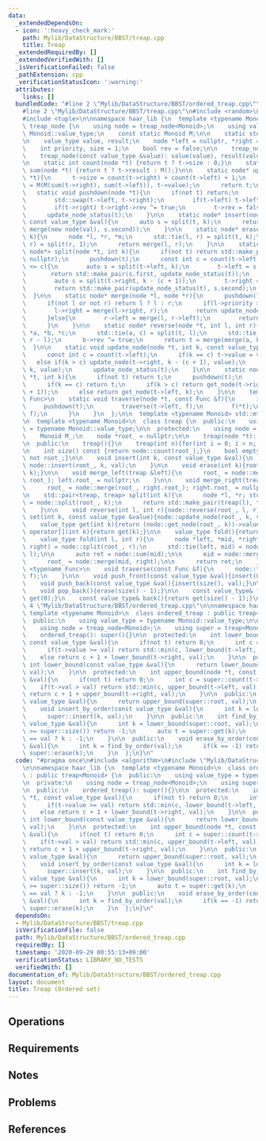 ```yaml
---
data:
  _extendedDependsOn:
  - icon: ':heavy_check_mark:'
    path: Mylib/DataStructure/BBST/treap.cpp
    title: Treap
  _extendedRequiredBy: []
  _extendedVerifiedWith: []
  _isVerificationFailed: false
  _pathExtension: cpp
  _verificationStatusIcon: ':warning:'
  attributes:
    links: []
  bundledCode: "#line 2 \"Mylib/DataStructure/BBST/ordered_treap.cpp\"\n#include <algorithm>\n\
    #line 2 \"Mylib/DataStructure/BBST/treap.cpp\"\n#include <random>\n#include <utility>\n\
    #include <tuple>\n\nnamespace haar_lib {\n  template <typename Monoid>\n  struct\
    \ treap_node {\n    using node = treap_node<Monoid>;\n    using value_type = typename\
    \ Monoid::value_type;\n    const static Monoid M;\n\n    static std::mt19937 rand;\n\
    \n    value_type value, result;\n    node *left = nullptr, *right = nullptr;\n\
    \    int priority, size = 1;\n    bool rev = false;\n\n    treap_node(): priority(rand()){}\n\
    \    treap_node(const value_type &value): value(value), result(value), priority(rand()){}\n\
    \n    static int count(node *t) {return t ? t->size : 0;}\n    static value_type\
    \ sum(node *t) {return t ? t->result : M();}\n\n    static node* update_node_status(node\
    \ *t){\n      t->size = count(t->right) + count(t->left) + 1;\n      t->result\
    \ = M(M(sum(t->right), sum(t->left)), t->value);\n      return t;\n    }\n\n \
    \   static void pushdown(node *t){\n      if(not t) return;\n      if(t->rev){\n\
    \        std::swap(t->left, t->right);\n        if(t->left) t->left->rev ^= true;\n\
    \        if(t->right) t->right->rev ^= true;\n        t->rev = false;\n      }\n\
    \      update_node_status(t);\n    }\n\n    static node* insert(node *t, int k,\
    \ const value_type &val){\n      auto s = split(t, k);\n      return merge(s.first,\
    \ merge(new node(val), s.second));\n    }\n\n    static node* erase(node *t, int\
    \ k){\n      node *l, *r, *m;\n      std::tie(l, r) = split(t, k);\n      std::tie(m,\
    \ r) = split(r, 1);\n      return merge(l, r);\n    }\n\n    static std::pair<node*,\
    \ node*> split(node *t, int k){\n      if(not t) return std::make_pair(nullptr,\
    \ nullptr);\n      pushdown(t);\n      const int c = count(t->left);\n      if(k\
    \ <= c){\n        auto s = split(t->left, k);\n        t->left = s.second;\n \
    \       return std::make_pair(s.first, update_node_status(t));\n      }else{\n\
    \        auto s = split(t->right, k - (c + 1));\n        t->right = s.first;\n\
    \        return std::make_pair(update_node_status(t), s.second);\n      }\n  \
    \  }\n\n    static node* merge(node *l, node *r){\n      pushdown(l);\n      pushdown(r);\n\
    \      if(not l or not r) return l ? l : r;\n      if(l->priority > r->priority){\n\
    \        l->right = merge(l->right, r);\n        return update_node_status(l);\n\
    \      }else{\n        r->left = merge(l, r->left);\n        return update_node_status(r);\n\
    \      }\n    }\n\n    static node* reverse(node *t, int l, int r){\n      node\
    \ *a, *b, *c;\n      std::tie(a, c) = split(t, l);\n      std::tie(b, c) = split(c,\
    \ r - l);\n      b->rev ^= true;\n      return t = merge(merge(a, b), c);\n  \
    \  }\n\n    static void update_node(node *t, int k, const value_type &value){\n\
    \      const int c = count(t->left);\n      if(k == c) t->value = value;\n   \
    \   else if(k > c) update_node(t->right, k - (c + 1), value);\n      else update_node(t->left,\
    \ k, value);\n      update_node_status(t);\n    }\n\n    static node* get_node(node\
    \ *t, int k){\n      if(not t) return t;\n      pushdown(t);\n      int c = count(t->left);\n\
    \      if(k == c) return t;\n      if(k > c) return get_node(t->right, k - (c\
    \ + 1));\n      else return get_node(t->left, k);\n    }\n\n    template <typename\
    \ Func>\n    static void traverse(node *t, const Func &f){\n      if(t){\n   \
    \     pushdown(t);\n        traverse(t->left, f);\n        f(*t);\n        traverse(t->right,\
    \ f);\n      }\n    }\n  };\n\n  template <typename Monoid> std::mt19937 treap_node<Monoid>::rand;\n\
    \n  template <typename Monoid>\n  class treap {\n  public:\n    using value_type\
    \ = typename Monoid::value_type;\n\n  protected:\n    using node = treap_node<Monoid>;\n\
    \    Monoid M_;\n    node *root_ = nullptr;\n\n    treap(node *t): root_(t){}\n\
    \n  public:\n    treap(){}\n    treap(int n){for(int i = 0; i < n; ++i) push_back(M_());}\n\
    \n    int size() const {return node::count(root_);}\n    bool empty() const {return\
    \ not root_;}\n\n    void insert(int k, const value_type &val){\n      root_ =\
    \ node::insert(root_, k, val);\n    }\n\n    void erase(int k){root_ = node::erase(root_,\
    \ k);}\n\n    void merge_left(treap &left){\n      root_ = node::merge(left.root_,\
    \ root_); left.root_ = nullptr;\n    }\n\n    void merge_right(treap &right){\n\
    \      root_ = node::merge(root_, right.root_); right.root_ = nullptr;\n    }\n\
    \n    std::pair<treap, treap> split(int k){\n      node *l, *r; std::tie(l, r)\
    \ = node::split(root_, k);\n      return std::make_pair(treap(l), treap(r));\n\
    \    }\n\n    void reverse(int l, int r){node::reverse(root_, l, r);}\n\n    void\
    \ set(int k, const value_type &value){node::update_node(root_, k, value);}\n\n\
    \    value_type get(int k){return (node::get_node(root_, k))->value;}\n    value_type\
    \ operator[](int k){return get(k);}\n\n    value_type fold(){return node::sum(root_);}\n\
    \    value_type fold(int l, int r){\n      node *left, *mid, *right;\n      std::tie(mid,\
    \ right) = node::split(root_, r);\n      std::tie(left, mid) = node::split(mid,\
    \ l);\n\n      auto ret = node::sum(mid);\n\n      mid = node::merge(left, mid);\n\
    \      root_ = node::merge(mid, right);\n\n      return ret;\n    }\n\n    template\
    \ <typename Func>\n    void traverse(const Func &f){\n      node::traverse(root_,\
    \ f);\n    }\n\n    void push_front(const value_type &val){insert(0, val);}\n\
    \    void push_back(const value_type &val){insert(size(), val);}\n\n    void pop_front(){erase(0);}\n\
    \    void pop_back(){erase(size() - 1);}\n\n    const value_type& front(){return\
    \ get(0);}\n    const value_type& back(){return get(size() - 1);}\n  };\n}\n#line\
    \ 4 \"Mylib/DataStructure/BBST/ordered_treap.cpp\"\n\nnamespace haar_lib {\n \
    \ template <typename Monoid>\n  class ordered_treap : public treap<Monoid> {\n\
    \  public:\n    using value_type = typename Monoid::value_type;\n\n  private:\n\
    \    using node = treap_node<Monoid>;\n    using super = treap<Monoid>;\n\n  public:\n\
    \    ordered_treap(): super(){}\n\n  protected:\n    int lower_bound(node *t,\
    \ const value_type &val){\n      if(not t) return 0;\n      int c = super::count(t->left);\n\
    \      if(t->value >= val) return std::min(c, lower_bound(t->left, val));\n  \
    \    else return c + 1 + lower_bound(t->right, val);\n    }\n\n  public:\n   \
    \ int lower_bound(const value_type &val){\n      return lower_bound(super::root,\
    \ val);\n    }\n\n  protected:\n    int upper_bound(node *t, const value_type\
    \ &val){\n      if(not t) return 0;\n      int c = super::count(t->left);\n  \
    \    if(t->val > val) return std::min(c, upper_bound(t->left, val));\n      else\
    \ return c + 1 + upper_bound(t->right, val);\n    }\n\n  public:\n    int upper_bound(const\
    \ value_type &val){\n      return upper_bound(super::root, val);\n    }\n\n  public:\n\
    \    void insert_by_order(const value_type &val){\n      int k = lower_bound(val);\n\
    \      super::insert(k, val);\n    }\n\n  public:\n    int find_by_order(const\
    \ value_type &val){\n      int k = lower_bound(super::root, val);\n      if(k\
    \ >= super::size()) return -1;\n      auto t = super::get(k);\n      return t\
    \ == val ? k : -1;\n    }\n\n  public:\n    void erase_by_order(const value_type\
    \ &val){\n      int k = find_by_order(val);\n      if(k == -1) return;\n     \
    \ super::erase(k);\n    }\n  };\n}\n"
  code: "#pragma once\n#include <algorithm>\n#include \"Mylib/DataStructure/BBST/treap.cpp\"\
    \n\nnamespace haar_lib {\n  template <typename Monoid>\n  class ordered_treap\
    \ : public treap<Monoid> {\n  public:\n    using value_type = typename Monoid::value_type;\n\
    \n  private:\n    using node = treap_node<Monoid>;\n    using super = treap<Monoid>;\n\
    \n  public:\n    ordered_treap(): super(){}\n\n  protected:\n    int lower_bound(node\
    \ *t, const value_type &val){\n      if(not t) return 0;\n      int c = super::count(t->left);\n\
    \      if(t->value >= val) return std::min(c, lower_bound(t->left, val));\n  \
    \    else return c + 1 + lower_bound(t->right, val);\n    }\n\n  public:\n   \
    \ int lower_bound(const value_type &val){\n      return lower_bound(super::root,\
    \ val);\n    }\n\n  protected:\n    int upper_bound(node *t, const value_type\
    \ &val){\n      if(not t) return 0;\n      int c = super::count(t->left);\n  \
    \    if(t->val > val) return std::min(c, upper_bound(t->left, val));\n      else\
    \ return c + 1 + upper_bound(t->right, val);\n    }\n\n  public:\n    int upper_bound(const\
    \ value_type &val){\n      return upper_bound(super::root, val);\n    }\n\n  public:\n\
    \    void insert_by_order(const value_type &val){\n      int k = lower_bound(val);\n\
    \      super::insert(k, val);\n    }\n\n  public:\n    int find_by_order(const\
    \ value_type &val){\n      int k = lower_bound(super::root, val);\n      if(k\
    \ >= super::size()) return -1;\n      auto t = super::get(k);\n      return t\
    \ == val ? k : -1;\n    }\n\n  public:\n    void erase_by_order(const value_type\
    \ &val){\n      int k = find_by_order(val);\n      if(k == -1) return;\n     \
    \ super::erase(k);\n    }\n  };\n}\n"
  dependsOn:
  - Mylib/DataStructure/BBST/treap.cpp
  isVerificationFile: false
  path: Mylib/DataStructure/BBST/ordered_treap.cpp
  requiredBy: []
  timestamp: '2020-09-29 00:55:13+09:00'
  verificationStatus: LIBRARY_NO_TESTS
  verifiedWith: []
documentation_of: Mylib/DataStructure/BBST/ordered_treap.cpp
layout: document
title: Treap (Ordered set)
---
```


## Operations

## Requirements

## Notes

## Problems

## References
